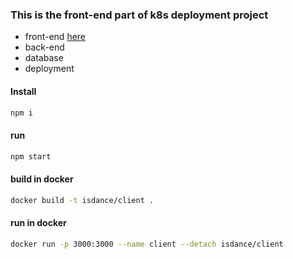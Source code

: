 ### This is the front-end part of k8s deployment project

- front-end [here](https://github.com/isdance/k8s-client)
- back-end
- database
- deployment

#### Install

```js
npm i
```

#### run

```js
npm start
```

#### build in docker

```sh
docker build -t isdance/client .
```

#### run in docker

```sh
docker run -p 3000:3000 --name client --detach isdance/client
```
